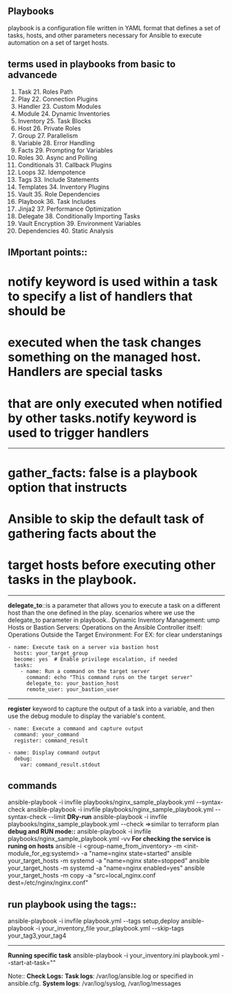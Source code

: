 Playbooks
-----------
playbook is a configuration file written in YAML format that defines a set of tasks, hosts, and other parameters necessary for Ansible to execute automation on a set of target hosts.

terms used in playbooks from basic to advancede
----------------------------------------------------
1. Task                         21. Roles Path
2. Play                         22. Connection Plugins
3. Handler                      23. Custom Modules
4. Module                       24. Dynamic Inventories
5. Inventory                    25. Task Blocks
6. Host                         26. Private Roles
7. Group                        27. Parallelism
8. Variable                     28. Error Handling
9. Facts                        29. Prompting for Variables
10. Roles                       30. Async and Polling
11. Conditionals                31. Callback Plugins
12. Loops                       32. Idempotence
13. Tags                        33. Include Statements
14. Templates                   34. Inventory Plugins
15. Vault                       35. Role Dependencies
16. Playbook                    36. Task Includes
17. Jinja2                      37. Performance Optimization
18. Delegate                    38. Conditionally Importing Tasks
19. Vault Encryption            39. Environment Variables
20. Dependencies                40. Static Analysis

IMportant points::
------------------
# notify keyword is used within a task to specify a list of handlers that should be
# executed when the task changes something on the managed host. Handlers are special tasks
# that are only executed when notified by other tasks.notify keyword is used to trigger handlers
-----
#  gather_facts: false is a playbook option that instructs
  # Ansible to skip the default task of gathering facts about the
  # target hosts before executing other tasks in the playbook.
-----
**delegate_to**::is a parameter that allows you to execute a task on a different host than the one defined in the play. 
scenarios where we use the delegate_to parameter in playbook..
Dynamic Inventory Management:
ump Hosts or Bastion Servers:
Operations on the Ansible Controller itself:
Operations Outside the Target Environment:
For EX: for clear understanings
```
- name: Execute task on a server via bastion host
  hosts: your_target_group
  become: yes  # Enable privilege escalation, if needed
  tasks:
    - name: Run a command on the target server
      command: echo "This command runs on the target server"
      delegate_to: your_bastion_host
      remote_user: your_bastion_user
```
-----------------
**register** keyword to capture the output of a task into a variable, and then use the debug module to display the variable's content.
```
- name: Execute a command and capture output
  command: your_command
  register: command_result

- name: Display command output
  debug:
    var: command_result.stdout

```




commands
----------

ansible-playbook -i invfile playbooks/nginx_sample_playbook.yml --syntax-check
 ansible-playbook -i invfile  playbooks/nginx_sample_playbook.yml --syntax-check --limit <group-name>
 **DRy-run**
ansible-playbook -i invfile playbooks/nginx_sample_playbook.yml --check  =>similar to terraform plan
**debug and RUN mode::**
ansible-playbook -i invfile playbooks/nginx_sample_playbook.yml -vv
**For checking the service is runing on hosts**
 ansible -i <inv-file-path> <group-name_from_inventory> -m <init-module_for_eg:systemd> -a "name=nginx state=started"
 ansible your_target_hosts -m systemd -a "name=nginx state=stopped" 
 ansible your_target_hosts -m systemd -a "name=nginx enabled=yes" 
 ansible your_target_hosts -m copy -a "src=local_nginx.conf dest=/etc/nginx/nginx.conf" 

run playbook using the tags::
---------------------------------
ansible-playbook -i invfile playbook.yml --tags setup,deploy
ansible-playbook -i your_inventory_file your_playbook.yml --skip-tags your_tag3,your_tag4

----------------------
**Running specific task**
ansible-playbook -i your_inventory.ini playbook.yml --start-at-task="<task-name>"


Note::
**Check Logs:**
**Task logs**: /var/log/ansible.log or specified in ansible.cfg.
**System logs**: /var/log/syslog, /var/log/messages

